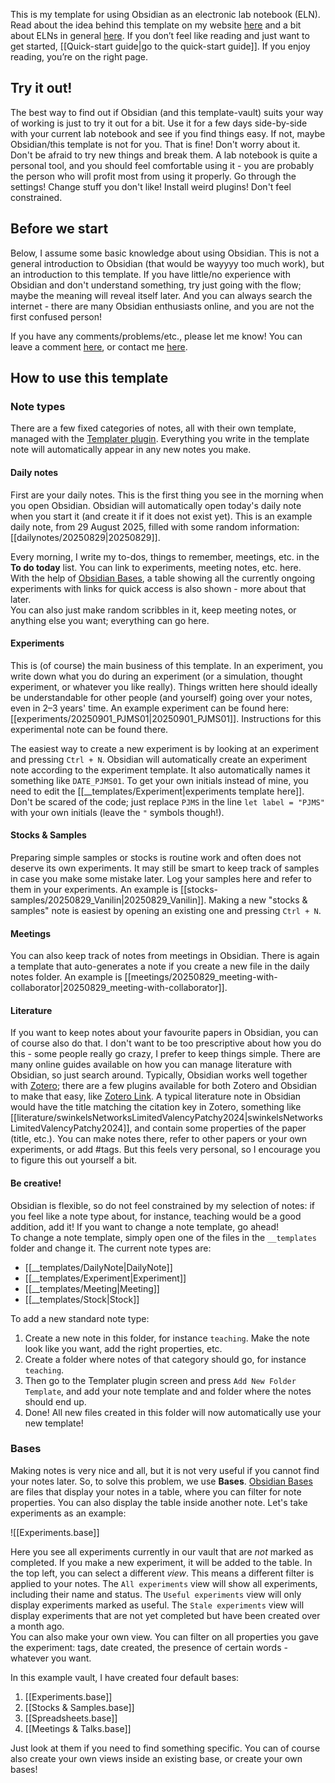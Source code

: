 This is my template for using Obsidian as an electronic lab notebook (ELN). Read about the idea behind this template on my website [here](https://swnkls.nl/en/posts/obsidian_as_an_eln) and a bit about ELNs in general [here](https://kagi.com/assistant/feaa8e18-5dd5-446d-8d78-ad8626e52306). If you don’t feel like reading and just want to get started, [[Quick-start guide|go to the quick-start guide]]. If you enjoy reading, you’re on the right page.

## Try it out!

The best way to find out if Obsidian (and this template-vault) suits your way of working is just to try it out for a bit. Use it for a few days side-by-side with your current lab notebook and see if you find things easy. If not, maybe Obsidian/this template is not for you. That is fine! Don't worry about it.  
Don't be afraid to try new things and break them. A lab notebook is quite a personal tool, and you should feel comfortable using it - you are probably the person who will profit most from using it properly. Go through the settings! Change stuff you don't like! Install weird plugins! Don't feel constrained.

## Before we start

Below, I assume some basic knowledge about using Obsidian. This is not a general introduction to Obsidian (that would be wayyyy too much work), but an introduction to this template. If you have little/no experience with Obsidian and don't understand something, try just going with the flow; maybe the meaning will reveal itself later. And you can always search the internet - there are many Obsidian enthusiasts online, and you are not the first confused person!

If you have any comments/problems/etc., please let me know! You can leave a comment [here](https://swnkls.nl/en/posts/obsidian_as_an_eln), or contact me [here](https://swnkls.nl/en/contact).

## How to use this template

### Note types

There are a few fixed categories of notes, all with their own template, managed with the [Templater plugin](https://silentvoid13.github.io/Templater/). Everything you write in the template note will automatically appear in any new notes you make.

#### Daily notes

First are your daily notes. This is the first thing you see in the morning when you open Obsidian. Obsidian will automatically open today's daily note when you start it (and create it if it does not exist yet). This is an example daily note, from 29 August 2025, filled with some random information: [[dailynotes/20250829|20250829]].

Every morning, I write my to-dos, things to remember, meetings, etc. in the **To do today** list. You can link to experiments, meeting notes, etc. here.  
With the help of [Obsidian Bases](https://help.obsidian.md/bases), a table showing all the currently ongoing experiments with links for quick access is also shown - more about that later.  
You can also just make random scribbles in it, keep meeting notes, or anything else you want; everything can go here.

#### Experiments

This is (of course) the main business of this template. In an experiment, you write down what you do during an experiment (or a simulation, thought experiment, or whatever you like really). Things written here should ideally be understandable for other people (and yourself) going over your notes, even in 2–3 years' time. An example experiment can be found here: [[experiments/20250901_PJMS01|20250901_PJMS01]]. Instructions for this experimental note can be found there.

The easiest way to create a new experiment is by looking at an experiment and pressing `Ctrl + N`. Obsidian will automatically create an experiment note according to the experiment template. It also automatically names it something like `DATE_PJMS01`. To get your own initials instead of mine, you need to edit the [[__templates/Experiment|experiments template here]]. Don't be scared of the code; just replace `PJMS` in the line `let label = "PJMS"` with your own initials (leave the `"` symbols though!).

#### Stocks & Samples

Preparing simple samples or stocks is routine work and often does not deserve its own experiments. It may still be smart to keep track of samples in case you make some mistake later. Log your samples here and refer to them in your experiments. An example is [[stocks-samples/20250829_Vanilin|20250829_Vanilin]]. Making a new "stocks & samples" note is easiest by opening an existing one and pressing `Ctrl + N`.

#### Meetings

You can also keep track of notes from meetings in Obsidian. There is again a template that auto-generates a note if you create a new file in the daily notes folder. An example is [[meetings/20250829_meeting-with-collaborator|20250829_meeting-with-collaborator]].

#### Literature

If you want to keep notes about your favourite papers in Obsidian, you can of course also do that. I don't want to be too prescriptive about how you do this - some people really go crazy, I prefer to keep things simple. There are many online guides available on how you can manage literature with Obsidian, so just search around. Typically, Obsidian works well together with [Zotero](https://www.zotero.org/); there are a few plugins available for both Zotero and Obsidian to make that easy, like [Zotero Link](https://obsidian.md/plugins?id=zotero-link). A typical literature note in Obsidian would have the title matching the citation key in Zotero, something like [[literature/swinkelsNetworksLimitedValencyPatchy2024|swinkelsNetworksLimitedValencyPatchy2024]], and contain some properties of the paper (title, etc.). You can make notes there, refer to other papers or your own experiments, or add #tags. But this feels very personal, so I encourage you to figure this out yourself a bit.

#### Be creative!

Obsidian is flexible, so do not feel constrained by my selection of notes: if you feel like a note type about, for instance, teaching would be a good addition, add it! If you want to change a note template, go ahead!  
To change a note template, simply open one of the files in the `__templates` folder and change it. The current note types are:
- [[__templates/DailyNote|DailyNote]]
- [[__templates/Experiment|Experiment]]
- [[__templates/Meeting|Meeting]]
- [[__templates/Stock|Stock]]  

To add a new standard note type:
1. Create a new note in this folder, for instance `teaching`. Make the note look like you want, add the right properties, etc.
2. Create a folder where notes of that category should go, for instance `teaching`.
3. Then go to the Templater plugin screen and press `Add New Folder Template`, and add your note template and and folder where the notes should end up.
4. Done! All new files created in this folder will now automatically use your new template!

### Bases

Making notes is very nice and all, but it is not very useful if you cannot find your notes later. So, to solve this problem, we use **Bases**. [Obsidian Bases](https://help.obsidian.md/bases) are files that display your notes in a table, where you can filter for note properties. You can also display the table inside another note. Let's take experiments as an example:  

![[Experiments.base]]  


Here you see all experiments currently in our vault that are _not_ marked as completed. If you make a new experiment, it will be added to the table. In the top left, you can select a different _view_. This means a different filter is applied to your notes. The `All experiments` view will show all experiments, including their name and status. The `Useful experiments` view will only display experiments marked as useful. The `Stale experiments` view will display experiments that are not yet completed but have been created over a month ago.  
You can also make your own view. You can filter on all properties you gave the experiment: tags, date created, the presence of certain words - whatever you want.

In this example vault, I have created four default bases:
1. [[Experiments.base]]
2. [[Stocks & Samples.base]]
3. [[Spreadsheets.base]]
4. [[Meetings & Talks.base]]  

Just look at them if you need to find something specific. You can of course also create your own views inside an existing base, or create your own bases!